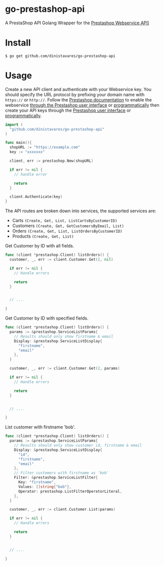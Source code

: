 # go-prestashop-api

A PrestaShop API Golang Wrapper for the [Prestashop Webservice API)](https://devdocs.prestashop-project.org/8/webservice/)

# Install

```console
$ go get github.com/dinistavares/go-prestashop-api
```

# Usage

Create a new API client and authenticate with your Webservice key. You should specify the URL protocol by prefixing your domain name with `https://` or `http://`. Follow the [Prestashop documentation](https://devdocs.prestashop-project.org/8/webservice/tutorials/creating-access/) to enable the webservice [through the Prestashop user interface](https://devdocs.prestashop-project.org/8/webservice/tutorials/creating-access/#via-the-user-interface) or [programmatically](https://devdocs.prestashop-project.org/8/webservice/tutorials/creating-access/#programmatically) then create your API keys through the [Prestashop user interface](https://devdocs.prestashop-project.org/8/webservice/tutorials/creating-access/#via-the-user-interface-1) or [programmatically](https://devdocs.prestashop-project.org/8/webservice/tutorials/creating-access/#programatically).

```go
import (
  "github.com/dinistavares/go-prestashop-api"
)

func main(){
  shopURL := "https://example.com"
  key := "xxxxxxx"

  client, err := prestashop.New(shopURL)

  if err != nil {
    // handle error

    return
  }

  client.Authenticate(key)
}

```

The API routes are broken down into services, the supported services are:

- Carts `(Create, Get, List, ListCartsByCustomerID)`
- Customers `(Create, Get, GetCustomersByEmail, List)`
- Orders `(Create, Get, List, ListOrdersByCustomerID)`
- Products `(Create, Get, List)`

Get Customer by ID with all fields.

```go
func (client *prestashop.Client) listOrders() {
  customer, _, err := client.Customer.Get(2, nil)

  if err != nil {
    // Handle errors

    return
  }


  // ....

}

```

Get Customer by ID with specified fields.

```go
func (client *prestashop.Client) listOrders() {
  params := &prestashop.ServiceListParams{
    // Results should only show firstname & email
    Display: &prestashop.ServiceListDisplay{
      "firstname",
      "email"
    },
  }

  customer, _, err := client.Customer.Get(2, params)

  if err != nil {
    // Handle errors

    return
  }


  // ....

}

```

List customer with firstname 'bob'.

```go
func (client *prestashop.Client) listOrders() {
  params := &prestashop.ServiceListParams{
    // Results should only show customer id, firstname & email
    Display: &prestashop.ServiceListDisplay{
      "id",
      "firstname",
      "email"
    },
    // Filter customers with firstname as 'bob'
    Filter: &prestashop.ServiceListFilter{
      Key: "firstname",
      Values: []string{"bob"},
      Operator: prestashop.ListFilterOperatorLiteral,
    },
  }

  customer, _, err := client.Customer.List(params)

  if err != nil {
    // Handle errors

    return
  }


  // ....

}

```
